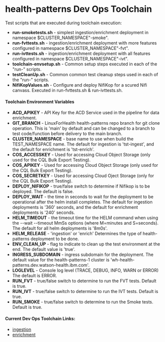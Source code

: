 # health-patterns Dev Ops Toolchain

Test scripts that are executed during toolchain execution:    
- **run-smoketests.sh** - simplest ingestion/enrichment deployment in namespace $CLUSTER_NAMESPACE"-smoke".  
- **run-fvttests.sh** - ingestion/enrichment deployment with more features configured in namespace $CLUSTER_NAMESPACE"-fvt".
- **run-ivttests.sh** - ingestion/enrichment deployment with all features configured in namespace $CLUSTER_NAMESPACE"-ivt".
- **toolchain-envsetup.sh** - Common setup steps executed in each of the "run-" scripts.
- **testCleanUp.sh** - Common common test cleanup steps used in each of the "run-" scripts.
- **NifiKopValues.sh** - Configure and deploy NifiKop for a scured Nifi canvass.  Executed in run-fvttests.sh & run-ivttests.sh.



#### Toolchain Environment Variables

- **ACD_APIKEY** - API Key for the ACD Service used in the pipeline for data enrichment. 
- **GIT_BRANCH** - LinuxForHealth health-patterns repo branch for git clone operation.  This is 'main' by default and can be changed to a branch to test code/function before delivery to the main branch. 
- **CLUSTER_NAMESPACE** - base name to use when build the TEST_NAMESPACE name.  The default for ingestion is 'tst-ingest', and the default for enrichment is 'tst-enrich'.  
- **COS_ACCESSKEY** - Used for accessing Cloud Object Storage (only used for the CQL Bulk Export Testing). 
- **COS_APIKEY** - Used for accessing Cloud Object Storage (only used for the CQL Bulk Export Testing). 
- **COS_SECRETKEY** - Used for accessing Cloud Oject Storage (only for the CQL Bulk Export Testing). 
- **DEPLOY_NIFIKOP** - true/false switch  to determine if Nifikop is to be deployed.  The default is false.
- **DEPLOY_WAIT** - the time in seconds to wait for the deployment to be operational after the helm install completes.  The default for ingestion deployments is '360' seconds, and the default for enrichment deployments is '240' seconds.
- **HELM_TIMEOUT** - the timeout time for the HELM command when using the --wait --timeout MmSs options (where M=minutes and S=seconds).  The default for all helm deployments is '8m0s'. 
- **HELM_RELEASE** - 'ingestion' or 'enrich' Determines the type of health-patterns deployment to be done.
- **ENV_CLEAN_UP** - flag to indicate to clean up the test environment at the end.  The default value is 'true'. 
- **INGRESS_SUBDOMAIN** - ingress subdomain for the deployment. The default value for the health-patterns-1 cluster is 'wh-health-patterns.dev.watson-health.ibm.com'.
- **LOGLEVEL** - Console log level (TRACE, DEBUG, INFO, WARN or ERROR)   The default is ERROR.
- **RUN_FVT** - true/false switch to determine to run the FVT tests.  Default is true.
- **RUN_IVT** - true/false switch to determine to run the IVT tests.  Default is true.
- **RUN_SMOKE** - true/false switch to determine to run the Smoke tests.  Default is true.



#### Current Dev Ops Toolchain Links:

- [ingestion](https://cloud.ibm.com/devops/toolchains/2e515e70-2d32-4815-ae60-e7128aa0b016?env_id=ibm:yp:us-east)
- [enrichment](https://cloud.ibm.com/devops/toolchains/370a80ea-6b9e-40cf-8f5b-3360b49689ad?env_id=ibm:yp:us-east)